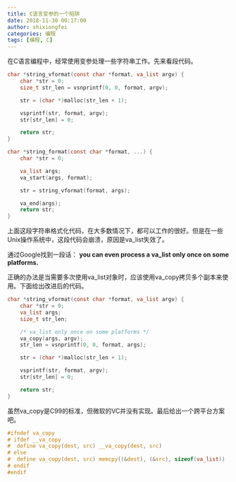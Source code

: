 ```yaml
---
title: C语言变参的一个陷阱
date: 2018-11-30 00:17:00
author: shixiongfei
categories: 编程
tags: [编程, C]
---
```


在C语言编程中，经常使用变参处理一些字符串工作。先来看段代码。

```c
char *string_vformat(const char *format, va_list argv) {
    char *str = 0;
    size_t str_len = vsnprintf(0, 0, format, argv);

    str = (char *)malloc(str_len + 1);

    vsprintf(str, format, argv);
    str[str_len] = 0;

    return str;
}

char *string_format(const char *format, ...) {
    char *str = 0;

    va_list args;
    va_start(args, format);

    str = string_vformat(format, args);

    va_end(args);
    return str;
}
```

上面这段字符串格式化代码，在大多数情况下，都可以工作的很好。但是在一些Unix操作系统中，这段代码会崩溃，原因是va_list失效了。

通过Google找到一段话： **you can even process a va_list only once on some platforms.**

正确的办法是当需要多次使用va_list对象时，应该使用va_copy拷贝多个副本来使用。下面给出改进后的代码。

```c
char *string_vformat(const char *format, va_list argv) {
    char *str = 0;
    va_list args;
    size_t str_len;

    /* va_list only once on some platforms */
    va_copy(args, argv);
    str_len = vsnprintf(0, 0, format, args);

    str = (char *)malloc(str_len + 1);

    vsprintf(str, format, argv);
    str[str_len] = 0;

    return str;
}
```

虽然va_copy是C99的标准，但微软的VC并没有实现。最后给出一个跨平台方案吧。

```c
#ifndef va_copy
# ifdef __va_copy
#  define va_copy(dest, src) __va_copy(dest, src)
# else
#  define va_copy(dest, src) memcpy((&dest), (&src), sizeof(va_list))
# endif
#endif
```
